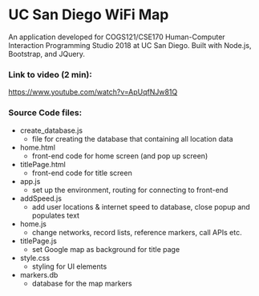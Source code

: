 UC San Diego WiFi Map
====

An application developed for COGS121/CSE170 Human-Computer Interaction Programming Studio 2018 at UC San Diego. Built with Node.js, Bootstrap, and JQuery.

### Link to video (2 min):
https://www.youtube.com/watch?v=ApUqfNJw81Q

### Source Code files:
- create_database.js
	- file for creating the database that containing all location data
- home.html
	- front-end code for home screen (and pop up screen)
- titlePage.html
	- front-end code for title screen
- app.js
	- set up the environment, routing for connecting to front-end
- addSpeed.js
	- add user locations & internet speed to database, close popup and populates text
- home.js
	- change networks, record lists, reference markers, call APIs etc.
- titlePage.js
	- set Google map as background for title page
- style.css
	- styling for UI elements
- markers.db
	- database for the map markers
